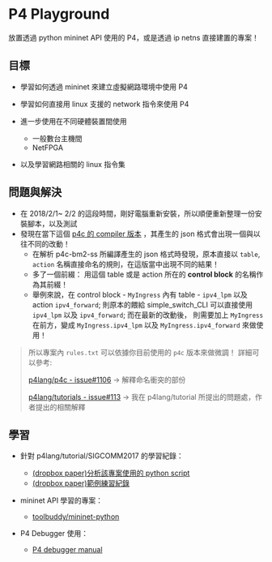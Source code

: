 # P4 Playground

放置透過 python mininet API 使用的 P4，或是透過 ip netns 直接建置的專案！

## 目標

* 學習如何透過 mininet 來建立虛擬網路環境中使用 P4
* 學習如何直接用 linux 支援的 network 指令來使用 P4
* 進一步使用在不同硬體裝置間使用
    * 一般數台主機間
    * NetFPGA

* 以及學習網路相關的 linux 指令集

## 問題與解決

* 在 2018/2/1~ 2/2 的這段時間，剛好電腦重新安裝，所以順便重新整理一份安裝腳本，以及測試
* 發現在當下這個 [p4c 的 compiler 版本](https://github.com/p4lang/p4c/commit/5c61d1f65eeaff53b6755f816bcea28034622c3b) ，其產生的 json 格式會出現一個與以往不同的改動！
    * 在解析 p4c-bm2-ss 所編譯產生的 json 格式時發現，原本直接以 `table`, `action` 名稱直接命名的規則，在這版當中出現不同的結果！
    * 多了一個前綴： 用這個 table 或是 action 所在的 **control block** 的名稱作為其前綴！
    * 舉例來說，在 control block - `MyIngress` 內有 table - `ipv4_lpm` 以及 action `ipv4_forward`; 則原本的餵給 simple_switch_CLI 可以直接使用 `ipv4_lpm` 以及  `ipv4_forward`; 而在最新的改動後， 則需要加上 `MyIngress` 在前方，變成 `MyIngress.ipv4_lpm` 以及 `MyIngress.ipv4_forward` 來做使用！
> 所以專案內 `rules.txt` 可以依據你目前使用的 `p4c` 版本來做微調！
> 詳細可以參考: 
> 
> [p4lang/p4c - issue#1106](https://github.com/p4lang/p4c/pull/1106)
>     -> 解釋命名衝突的部份
> 
> [p4lang/tutorials - issue#113](https://github.com/p4lang/tutorials/issues/113#issuecomment-362638729)
>     -> 我在 p4lang/tutorial 所提出的問題處，作者提出的相關解釋

## 學習

* 針對 p4lang/tutorial/SIGCOMM2017 的學習紀錄：
    * [(dropbox paper)分析該專案使用的 python script](https://paper.dropbox.com/doc/P4-Tutorial-Python-Script-ERSVmVruRIjcoiFlUpj4T)
    * [(dropbox paper)範例練習紀錄](https://paper.dropbox.com/doc/SIGCOMM-2017-P4-Tutorial-FRFhXsQ8biI6uSeYIRhHn)
    
* mininet API 學習的專案：
    * [toolbuddy/mininet-python](https://github.com/toolbuddy/mininet-python)

* P4 Debugger 使用：
    * [P4 debugger manual](https://github.com/p4lang/behavioral-model/blob/master/docs/p4dbg_user_guide.md)